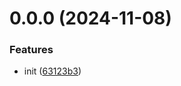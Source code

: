 # 0.0.0 (2024-11-08)

### Features

- init ([63123b3](https://github.com/wuyuan1992/stack-practice/commit/63123b3df75779015c4705bbc67a28a705921f26))
